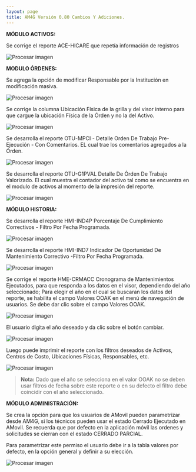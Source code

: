 ```yaml
---
layout: page
title: AM4G Versión 0.80 Cambios Y Adiciones.
---
```

**MÓDULO ACTIVOS:**

Se corrige el reporte ACE-HICARE que repetía información de registros   

![Procesar imagen](../assets/images/Version80/imagen1.png)

**MODULO ÓRDENES:**

Se agrega la opción de modificar Responsable por la Institución en modificación masiva.

![Procesar imagen](../assets/images/Version80/imagen2.png)

Se corrige la columna Ubicación Física de la grilla y del visor interno para que cargue
 la ubicación Física de la Órden y no la del
Activo.

![Procesar imagen](../assets/images/Version80/imagen3.png)

Se desarrolla el reporte OTU-MPCI - Detalle Orden De Trabajo Pre-Ejecución - Con Comentarios. EL cual trae los comentarios agregados a la Órden.

![Procesar imagen](../assets/images/Version80/imagen4.png)

Se desarrolla el reporte OTU-G1PVAL Detalle De Órden De Trabajo Valorizado.
 El cual muestra el contador del activo tal como se encuentra en el modulo de activos al momento de la impresión del reporte.

![Procesar imagen](../assets/images/Version80/imagen5.png)

**MÓDULO HISTORIA:**

Se desarrolla el reporte HMI-IND4P Porcentaje De Cumplimiento Correctivos - Filtro Por Fecha Programada.

![Procesar imagen](../assets/images/Version80/imagen6.png)

Se desarrolla el reporte HMI-IND7 Indicador De Oportunidad De Mantenimiento Correctivo -Filtro Por Fecha Programada.

![Procesar imagen](../assets/images/Version80/imagen7.png)

Se corrige el reporte HME-CRMACC Cronograma de Mantenimientos Ejecutados, para que responda a los datos en el visor, dependiendo del año seleccionado; Para elegir el año en el cual se buscaran los datos del reporte, se habilita el campo Valores OOAK en el menú de navegación de usuarios. Se debe dar clic sobre el campo Valores OOAK.

![Procesar imagen](../assets/images/Version80/imagen8.png)

El usuario digita el año deseado y da clic sobre el botón cambiar.

![Procesar imagen](../assets/images/Version80/imagen9.png)

Luego puede imprimir el reporte con los filtros deseados de Activos, Centros de Costo, Ubicaciones Físicas, Responsables, etc.

![Procesar imagen](../assets/images/Version80/imagen10.png)

> **Nota:** Dado que el año se selecciona en el valor OOAK no se deben usar filtros de fecha sobre este reporte o en su defecto el filtro debe coincidir con el año seleccionado.

**MÓDULO ADMINISTRACIÓN:**

Se crea la opción para que los usuarios de AMovil pueden parametrizar desde AM4G, si los técnicos pueden usar el estado Cerrado Ejecutado en AMovil. Se recuerda que por defecto en la aplicación móvil las ordenes y solicitudes se cierran con el estado CERRADO PARCIAL.

Para parametrizar este permiso el usuario debe ir a la tabla valores por defecto, en la opción general y definir a su elección.

![Procesar imagen](../assets/images/Version80/imagen11.png)
